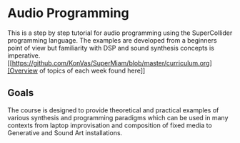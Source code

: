 # Audio Programming
This is a step by step tutorial for audio programming using the
SuperCollider programming language. The examples are developed from a
beginners point of view but familiarity with DSP and sound synthesis
concepts is imperative. [[https://github.com/KonVas/SuperMiam/blob/master/curriculum.org][Overview of topics of each week found here]]

## Goals
The course is designed to provide theoretical and practical examples of
various synthesis and programming paradigms which can be used in many
contexts from laptop improvisation and composition of fixed media to
Generative and Sound Art installations.
